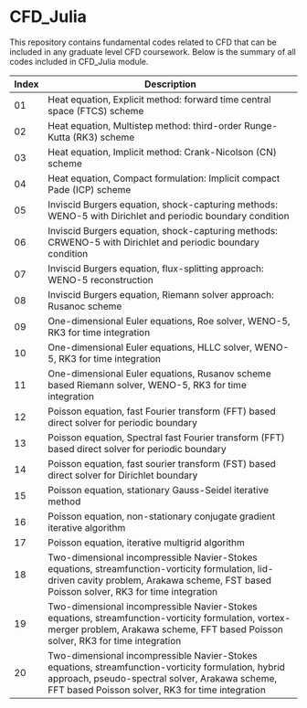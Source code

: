 # CFD_Julia
This repository contains fundamental codes related to CFD that can be included in any graduate level CFD coursework. Below is the summary of all codes included in CFD_Julia module. 

| Index | Description |
| --- | --- |
| 01 | Heat equation, Explicit method: forward time central space (FTCS) scheme |
| 02 | Heat equation, Multistep method: third-order Runge-Kutta (RK3) scheme |
| 03 | Heat equation, Implicit method: Crank-Nicolson (CN) scheme |
| 04 | Heat equation, Compact formulation: Implicit compact Pade (ICP) scheme |
| 05 | Inviscid Burgers equation, shock-capturing methods: WENO-5 with Dirichlet and periodic boundary condition |
| 06 | Inviscid Burgers equation, shock-capturing methods: CRWENO-5 with Dirichlet and periodic boundary condition |
| 07 | Inviscid Burgers equation, flux-splitting approach: WENO-5 reconstruction|
| 08 | Inviscid Burgers equation, Riemann solver approach: Rusanoc scheme |
| 09 | One-dimensional Euler equations, Roe solver, WENO-5, RK3 for time integration |
| 10 | One-dimensional Euler equations, HLLC solver, WENO-5, RK3 for time integration |
| 11 | One-dimensional Euler equations, Rusanov scheme based Riemann solver, WENO-5, RK3 for time integration |
| 12 | Poisson equation, fast Fourier transform (FFT) based direct solver for periodic boundary |
| 13 | Poisson equation, Spectral fast Fourier transform (FFT) based direct solver for periodic boundary |
| 14 | Poisson equation, fast sourier transform (FST) based direct solver for Dirichlet boundary |
| 15 | Poisson equation, stationary Gauss-Seidel iterative method |
| 16 | Poisson equation, non-stationary conjugate gradient iterative algorithm |
| 17 | Poisson equation, iterative multigrid algorithm |
| 18 | Two-dimensional incompressible Navier-Stokes equations, streamfunction-vorticity formulation, lid-driven cavity problem, Arakawa scheme, FST based Poisson solver, RK3 for time integration |
| 19 | Two-dimensional incompressible Navier-Stokes equations, streamfunction-vorticity formulation, vortex-merger problem, Arakawa scheme, FFT based Poisson solver, RK3 for time integration |
| 20 | Two-dimensional incompressible Navier-Stokes equations, streamfunction-vorticity formulation, hybrid approach, pseudo-spectral solver, Arakawa scheme, FFT based Poisson solver, RK3 for time integration |
